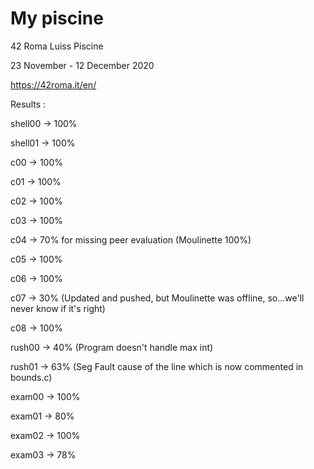 # My piscine

42 Roma Luiss Piscine

23 November - 12 December 2020

https://42roma.it/en/


Results :

shell00 -> 100%

shell01 -> 100%

c00     -> 100%

c01     -> 100%

c02     -> 100%

c03     -> 100%

c04     -> 70% for missing peer evaluation (Moulinette 100%)

c05     -> 100%

c06     -> 100%

c07     -> 30% (Updated and pushed, but Moulinette was offline, so...we'll never know if it's right)

c08     -> 100%

rush00  -> 40% (Program doesn't handle max int)

rush01  -> 63% (Seg Fault cause of the line which is now commented in bounds.c)

exam00  -> 100%

exam01  -> 80%

exam02  -> 100%

exam03  -> 78%
